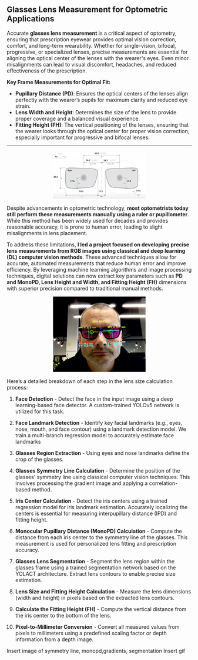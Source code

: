 ## Glasses Lens Measurement for Optometric Applications ##

Accurate **glasses lens measurement** is a critical aspect of optometry, ensuring that prescription eyewear provides optimal vision correction, comfort, and long-term wearability. Whether for single-vision, bifocal, progressive, or specialized lenses, precise measurements are essential for aligning the optical center of the lenses with the wearer's eyes. Even minor misalignments can lead to visual discomfort, headaches, and reduced effectiveness of the prescription.

**Key Frame Measurements for Optimal Fit:**
+ **Pupillary Distance (PD)**: Ensures the optical centers of the lenses align perfectly with the wearer’s pupils for maximum clarity and reduced eye strain.
+ **Lens Width and Height**: Determines the size of the lens to provide proper coverage and a balanced visual experience.
+ **Fitting Height (FH)**: The vertical positioning of the lenses, ensuring that the wearer looks through the optical center for proper vision correction, especially important for progressive and bifocal lenses.

---

<div style="text-align: center;">
  <img src="images/LensMeasurements2.png?raw=true" width="50%" height="50%"/>
</div>

Despite advancements in optometric technology, **most optometrists today still perform these measurements manually using a ruler or pupillometer**. While this method has been widely used for decades and provides reasonable accuracy, it is prone to human error, leading to slight misalignments in lens placement.

To address these limitations, **I led a project focused on developing precise lens measurements from RGB images using classical and deep learning (DL) computer vision methods**. These advanced techniques allow for accurate, automated measurements that reduce human error and improve efficiency. By leveraging machine learning algorithms and image processing techniques, digital solutions can now extract key parameters such as **PD and MonoPD, Lens Height and Width, and Fitting Height (FH)** dimensions with superior precision compared to traditional manual methods.

<div style="text-align: center;">
  <img src="images/demo_image.png?raw=true" width="50%" height="50%"/>
</div>



Here’s a detailed breakdown of each step in the lens size calculation process:

1. **Face Detection** - Detect the face in the input image using a deep learning-based face detector. A custom-trained YOLOv5 network is utilized for this task. 

2. **Face Landmark Detection** - Identify key facial landmarks (e.g., eyes, nose, mouth, and face contour) using a landmark detection model. We train a multi-branch regression model to accurately estimate face landmarks

3. **Glasses Region Extraction** - Using eyes and nose landmarks define the crop of the glasses.

4. **Glasses Symmetry Line Calculation** - Determine the position of the glasses' symmetry line using classical computer vision techniques. This involves processing the gradient image and applying a correlation-based method.

5. **Iris Center Calculation** - Detect the iris centers using a trained regression model for iris landmark estimation. Accurately localizing the centers is essential for measuring interpupillary distance (IPD) and fitting height.

6. **Monocular Pupillary Distance (MonoPD) Calculation** - Compute the distance from each iris center to the symmetry line of the glasses. This measurement is used for personalized lens fitting and prescription accuracy.

7. **Glasses Lens Segmentation** - Segment the lens region within the glasses frame using a trained segmentation network based on the YOLACT architecture. Extract lens contours to enable precise size estimation.

8. **Lens Size and Fitting Height Calculation** - Measure the lens dimensions (width and height) in pixels based on the extracted lens contours.
   
9. **Calculate the Fitting Height (FH)** - Compute the vertical distance from the iris center to the bottom of the lens.

10. **Pixel-to-Millimeter Conversion** - Convert all measured values from pixels to millimeters using a predefined scaling factor or depth information from a depth image.

Insert image of symmetry line, monopd,gradients, segmentation
Insert gif
